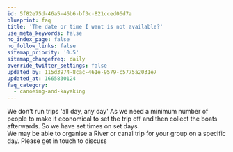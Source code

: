 ```yaml
---
id: 5f82e75d-46a5-46b6-bf3c-821cced06d7a
blueprint: faq
title: 'The date or time I want is not available?'
use_meta_keywords: false
no_index_page: false
no_follow_links: false
sitemap_priority: '0.5'
sitemap_changefreq: daily
override_twitter_settings: false
updated_by: 115d3974-8cac-461e-9579-c5775a2031e7
updated_at: 1665830124
faq_category:
  - canoeing-and-kayaking
---
```

We don't run trips 'all day, any day'  As we need a minimum number of people to make it economical to set the trip off and then collect the boats afterwards.  So we have set times on set days.  
We may be able to organise a River or canal trip for your group on a specific day. Please get in touch to discuss
